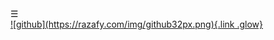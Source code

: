 <div class="bg_blh"></div><div class="navbar"><a class="openbtn" onclick="openNav()">&#9776;</a></div>
<main>


</main>
<footer>
  <a href="https://github.com/lerina" target="_blank" title="github">![github](https://razafy.com/img/github32px.png){.link .glow}
  </a>
</footer>

<script src="https://razafy.com/js/toc.js"></script>
<script>
let anchor= document.createElement('a');
anchor.href="javascript:closeNav()"; //void(0)"; //anchor[0].onclick = closeNav();
anchor.className = "closebtn";  
anchor.innerHTML="&times;";
document.getElementById("TOC").prepend(anchor);

let navCrumbs= document.createElement('div');
navCrumbs.className = "hover-nav";
navCrumbs.innerHTML = `
<div class="hover-nav">
<ul>
<li><a href="../../../index.html">⇦ home</a></li>
<li><a href="../index.html">lerina</a></li>
<li><a href="./index.html">beloha: a webnovel</a></li>
</ul>
</div>`;
document.getElementById("TOC").prepend(navCrumbs); 
</script>
